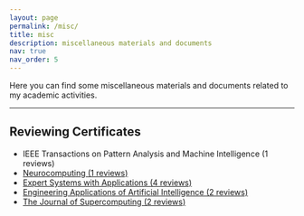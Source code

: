```yaml
---
layout: page
permalink: /misc/
title: misc
description: miscellaneous materials and documents
nav: true
nav_order: 5
---
```


Here you can find some miscellaneous materials and documents related to my academic activities.

---

## Reviewing Certificates

- IEEE Transactions on Pattern Analysis and Machine Intelligence (1 reviews)
- [Neurocomputing (1 reviews)](/assets/pdf/ReviewerCertificates/NEUCOM.pdf)
- [Expert Systems with Applications (4 reviews)](/assets/pdf/ReviewerCertificates/ESWA.pdf)
- [Engineering Applications of Artificial Intelligence (2 reviews)](/assets/pdf/ReviewerCertificates/EAAI.pdf)
- [The Journal of Supercomputing (2 reviews)](/assets/pdf/ReviewerCertificates/TJS.pdf)
